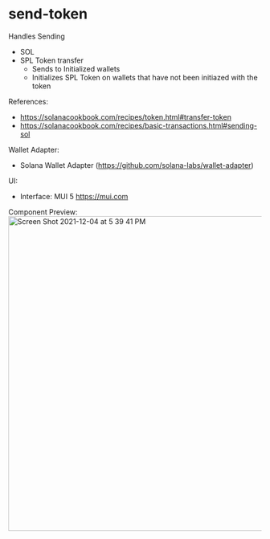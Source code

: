 # send-token

Handles Sending
- SOL
- SPL Token transfer 
  - Sends to Initialized wallets
  - Initializes SPL Token on wallets that have not been initiazed with the token

References:
- https://solanacookbook.com/recipes/token.html#transfer-token
- https://solanacookbook.com/recipes/basic-transactions.html#sending-sol

Wallet Adapter:
- Solana Wallet Adapter (https://github.com/solana-labs/wallet-adapter)

UI: 
- Interface: MUI 5 https://mui.com

Component Preview:
<img width="627" alt="Screen Shot 2021-12-04 at 5 39 41 PM" src="https://user-images.githubusercontent.com/13381905/144715493-09e5e1b6-6a59-4a23-9c6b-4abd7cfcdd24.png">
